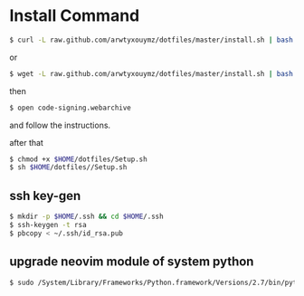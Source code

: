 # Install Command

```sh
$ curl -L raw.github.com/arwtyxouymz/dotfiles/master/install.sh | bash
```

or

```sh
$ wget -L raw.github.com/arwtyxouymz/dotfiles/master/install.sh | bash
```
then

```sh
$ open code-signing.webarchive
```
and follow the instructions.


after that

```sh
$ chmod +x $HOME/dotfiles/Setup.sh
$ sh $HOME/dotfiles//Setup.sh
```

## ssh key-gen

```sh
$ mkdir -p $HOME/.ssh && cd $HOME/.ssh
$ ssh-keygen -t rsa
$ pbcopy < ~/.ssh/id_rsa.pub
```

## upgrade neovim module of system python
```sh
$ sudo /System/Library/Frameworks/Python.framework/Versions/2.7/bin/python -m easy_install -U neovim
```
